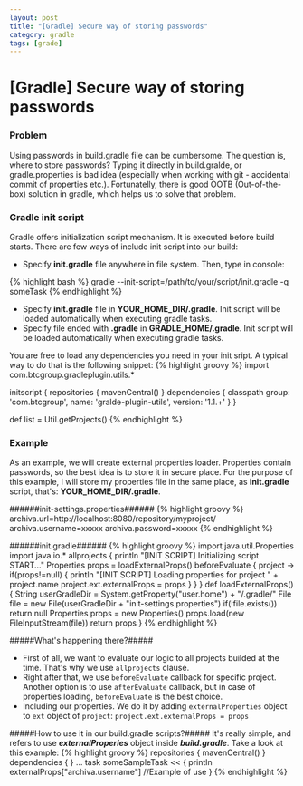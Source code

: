 ```yaml
---
layout: post
title: "[Gradle] Secure way of storing passwords"
category: gradle
tags: [grade]
---
```

# [Gradle] Secure way of storing passwords #

### Problem ###
Using passwords in build.gradle file can be cumbersome. The question is, where to store passwords? Typing it directly in build.gralde, or gradle.properties is bad idea (especially when working with git - accidental commit of properties etc.). Fortunatelly, there is good OOTB (Out-of-the-box) solution in gradle, which helps us to solve that problem.

### Gradle init script ###
Gradle offers initialization script mechanism. It is executed before build starts. There are few ways of include init script into our build:

* Specify **init.gradle** file anywhere in file system. Then, type in console:

{% highlight bash %}
gradle --init-script=/path/to/your/script/init.gradle -q someTask
{% endhighlight %}

* Specify **init.gradle** file in **YOUR_HOME_DIR/.gradle**. Init script will be loaded automatically when executing gradle tasks.
* Specify file ended with **.gradle** in **GRADLE_HOME/.gradle**. Init script will be loaded automatically when executing gradle tasks.

You are free to load any dependencies you need in your init sript. A typical way to do that is the following snippet:
{% highlight groovy %}
import com.btcgroup.gradleplugin.utils.*

initscript {
    repositories {
        mavenCentral()
    }
    dependencies {
        classpath group: 'com.btcgroup', name: 'gralde-plugin-utils', version: '1.1.+'
    }
}

def list = Util.getProjects()
{% endhighlight %}

### Example ###
As an example, we will create external properties loader. Properties contain passwords, so the best idea is to store it in secure place. For the purpose of this example, I will store my properties file in the same place, as **init.gradle** script, that's: **YOUR_HOME_DIR/.gradle**. 

######init-settings.properties######
{% highlight groovy %}
archiva.url=http://localhost:8080/repository/myproject/
archiva.username=xxxxx
archiva.password=xxxxx
{% endhighlight %}

######init.gradle######
{% highlight groovy %}
import java.util.Properties
import java.io.*
allprojects {
	println "[INIT SCRIPT] Initializing script START..."
	Properties props = loadExternalProps()
	beforeEvaluate { project ->
		if(props!=null) {
			println "[INIT SCRIPT] Loading properties for project " + project.name
			project.ext.externalProps = props
		}
	}
}
def loadExternalProps() {
	String userGradleDir = System.getProperty("user.home") + "/.gradle/"
	File file = new File(userGradleDir + "init-settings.properties")
	if(!file.exists())
		return null
	Properties props = new Properties()
	props.load(new FileInputStream(file))
	return props
}
{% endhighlight %}

#####What's happening there?#####
* First of all, we want to evaluate our logic to all projects builded at the time. That's why we use `allprojects` clause. 
* Right after that, we use `beforeEvaluate` callback for specific project. Another option is to use `afterEvaluate` callback, but in case of properties loading, `beforeEvaluate` is the best choice.
* Including our properties. We do it by adding `externalProperties` object to `ext` object of `project`: `project.ext.externalProps = props`

#####How to use it in our build.gradle scripts?#####
It's really simple, and refers to use ***externalProperies*** object inside ***build.gradle***. Take a look at this example:
{% highlight groovy %}
repositories {
    mavenCentral()
}
dependencies {
}
...
task someSampleTask << {
    println externalProps["archiva.username"]  //Example of use
}
{% endhighlight %}